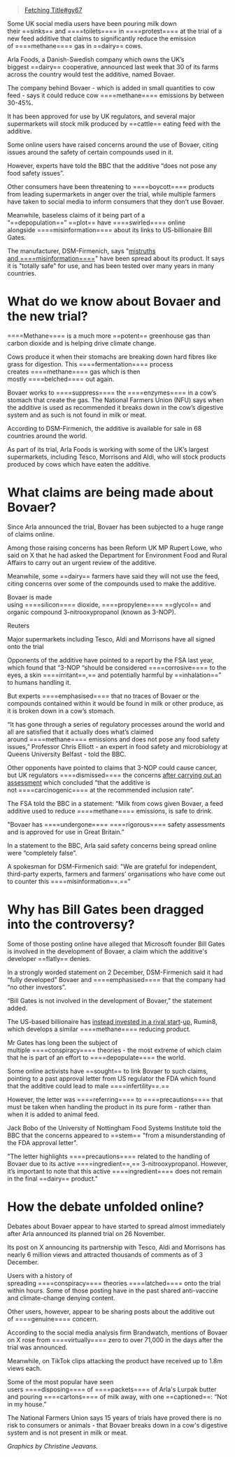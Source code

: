 >[Fetching Title#gy67](https://www.bbc.com/news/articles/c8rjdgre3vpo)

Some UK social media users have been pouring milk down their ==sinks== and ====toilets==== in ====protest==== at the trial of a new feed additive that claims to significantly reduce the emission of ====methane==== gas in ==dairy== cows.

Arla Foods, a Danish-Swedish company which owns the UK’s biggest ==dairy== cooperative, announced last week that 30 of its farms across the country would test the additive, named Bovaer.

The company behind Bovaer - which is added in small quantities to cow feed - says it could reduce cow ====methane==== emissions by between 30-45%.

It has been approved for use by UK regulators, and several major supermarkets will stock milk produced by ==cattle== eating feed with the additive.

Some online users have raised concerns around the use of Bovaer, citing issues around the safety of certain compounds used in it.

However, experts have told the BBC that the additive “does not pose any food safety issues”.

Other consumers have been threatening to ====boycott==== products from leading supermarkets in anger over the trial, while multiple farmers have taken to social media to inform consumers that they don’t use Bovaer.

Meanwhile, baseless claims of it being part of a “==depopulation==” ==plot== have ====swirled==== online alongside ====misinformation==== about its links to US-billionaire Bill Gates.

The manufacturer, DSM-Firmenich, says "[mistruths and ====misinformation====](https://www.dsm-firmenich.com/content/dam/dsm-firmenich/corporate/documents/our-company/news/our-statements/statement-bovaer-november-2024-final.pdf)" have been spread about its product. It says it is "totally safe" for use, and has been tested over many years in many countries.

# What do we know about Bovaer and the new trial?

====Methane==== is a much more ==potent== greenhouse gas than carbon dioxide and is helping drive climate change.

Cows produce it when their stomachs are breaking down hard fibres like grass for digestion. This ====fermentation==== process creates ====methane==== gas which is then mostly ====belched==== out again.

Bovaer works to ====suppress==== the ====enzymes==== in a cow’s stomach that create the gas. The National Farmers Union (NFU) says when the additive is used as recommended it breaks down in the cow’s digestive system and as such is not found in milk or meat.

According to DSM-Firmenich, the additive is available for sale in 68 countries around the world.

As part of its trial, Arla Foods is working with some of the UK’s largest supermarkets, including Tesco, Morrisons and Aldi, who will stock products produced by cows which have eaten the additive.

# What claims are being made about Bovaer?

Since Arla announced the trial, Bovaer has been subjected to a huge range of claims online.

Among those raising concerns has been Reform UK MP Rupert Lowe, who said on X that he had asked the Department for Environment Food and Rural Affairs to carry out an urgent review of the additive.

Meanwhile, some ==dairy== farmers have said they will not use the feed, citing concerns over some of the compounds used to make the additive.

Bovaer is made using ====silicon==== dioxide, ====propylene==== ==glycol== and organic compound 3-nitrooxypropanol (known as 3-NOP).

Reuters

Major supermarkets including Tesco, Aldi and Morrisons have all signed onto the trial

Opponents of the additive have pointed to a report by the FSA last year, which found that “3-NOP “should be considered ====corrosive==== to the eyes, a skin ====irritant==,== and potentially harmful by ==inhalation==” to humans handling it.

But experts ====emphasised==== that no traces of Bovaer or the compounds contained within it would be found in milk or other produce, as it is broken down in a cow’s stomach.

“It has gone through a series of regulatory processes around the world and all are satisfied that it actually does what’s claimed around ====methane==== emissions and does not pose any food safety issues,” Professor Chris Elliott - an expert in food safety and microbiology at Queens University Belfast - told the BBC.

Other opponents have pointed to claims that 3-NOP could cause cancer, but UK regulators ====dismissed==== the concerns [after carrying out an assessment](https://www.food.gov.uk/research/outcome-of-assessment-of-3-nitrooxypropanol-3-nop-assessment) which concluded “that the additive is not ====carcinogenic==== at the recommended inclusion rate”.

The FSA told the BBC in a statement: “Milk from cows given Bovaer, a feed additive used to reduce ====methane==== emissions, is safe to drink.

"Bovaer has ====undergone==== ====rigorous==== safety assessments and is approved for use in Great Britain.”

In a statement to the BBC, Arla said safety concerns being spread online were “completely false”.

A spokesman for DSM-Firmenich said: "We are grateful for independent, third-party experts, farmers and farmers’ organisations who have come out to counter this ====misinformation==.==”

# Why has Bill Gates been dragged into the controversy?

Some of those posting online have alleged that Microsoft founder Bill Gates is involved in the development of Bovaer, a claim which the additive's developer ==flatly== denies.

In a strongly worded statement on 2 December, DSM-Firmenich said it had “fully developed” Bovaer and ====emphasised==== that the company had “no other investors”.

“Bill Gates is not involved in the development of Bovaer,” the statement added.

The US-based billionaire has [instead invested in a rival start](https://www.bbc.co.uk/news/business-64382400)-[up](https://www.bbc.co.uk/news/business-64382400), Rumin8, which develops a similar ====methane==== reducing product.

Mr Gates has long been the subject of multiple ====conspiracy==== theories - the most extreme of which claim that he is part of an effort to ====depopulate==== the world.

Some online activists have ==sought== to link Bovaer to such claims, pointing to a past approval letter from US regulator the FDA which found that the additive could lead to male ====infertility==.==

However, the letter was ====referring==== to ====precautions==== that must be taken when handling the product in its pure form - rather than when it is added to animal feed.

Jack Bobo of the University of Nottingham Food Systems Institute told the BBC that the concerns appeared to ==stem== "from a misunderstanding of the FDA approval letter".

"The letter highlights ====precautions==== related to the handling of Bovaer due to its active ====ingredient==,== 3-nitrooxypropanol. However, it’s important to note that this active ====ingredient==== does not remain in the final ==dairy== product."

# How the debate unfolded online?

Debates about Bovaer appear to have started to spread almost immediately after Arla announced its planned trial on 26 November.

Its post on X announcing its partnership with Tesco, Aldi and Morrisons has nearly 6 million views and attracted thousands of comments as of 3 December.

Users with a history of spreading ====conspiracy==== theories ====latched==== onto the trial within hours. Some of those posting have in the past shared anti-vaccine and climate-change denying content.

Other users, however, appear to be sharing posts about the additive out of ====genuine==== concern.

According to the social media analysis firm Brandwatch, mentions of Bovaer on X rose from ====virtually==== zero to over 71,000 in the days after the trial was announced.

Meanwhile, on TikTok clips attacking the product have received up to 1.8m views each.

Some of the most popular have seen users ====disposing==== of ====packets==== of Arla's Lurpak butter and pouring ====cartons==== of milk away, with one ==captioned==: “Not in my house.”

The National Farmers Union says 15 years of trials have proved there is no risk to consumers or animals - that Bovaer breaks down in a cow's digestive system and is not present in milk or meat.

_Graphics by_ _Christine Jeavans._
